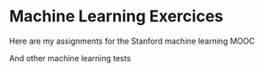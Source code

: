 # Machine Learning Exercices

Here are my assignments for the Stanford machine learning MOOC

And other machine learning tests
